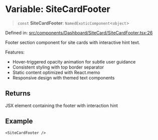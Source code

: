 # Variable: SiteCardFooter

> `const` **SiteCardFooter**: `NamedExoticComponent`\<`object`\>

Defined in: [src/components/Dashboard/SiteCard/SiteCardFooter.tsx:26](https://github.com/Nick2bad4u/Uptime-Watcher/blob/2a45eeb1723f8f7089001af2c92aa07d82dfe7e4/src/components/Dashboard/SiteCard/SiteCardFooter.tsx#L26)

Footer section component for site cards with interactive hint text.

Features:
- Hover-triggered opacity animation for subtle user guidance
- Consistent styling with top border separator
- Static content optimized with React.memo
- Responsive design with themed text components

## Returns

JSX element containing the footer with interaction hint

## Example

```tsx
<SiteCardFooter />
```
